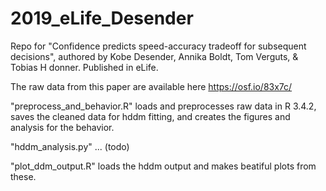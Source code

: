 # 2019_eLife_Desender
Repo for "Confidence predicts speed-accuracy tradeoff for subsequent decisions", authored by Kobe Desender, Annika Boldt, Tom Verguts, & Tobias H donner. Published in eLife.

The raw data from this paper are available here https://osf.io/83x7c/

"preprocess_and_behavior.R" loads and preprocesses raw data in R 3.4.2, saves the cleaned data for hddm fitting, and creates the figures and analysis for the behavior.

"hddm_analysis.py" ... (todo)

"plot_ddm_output.R" loads the hddm output and makes beatiful plots from these.


